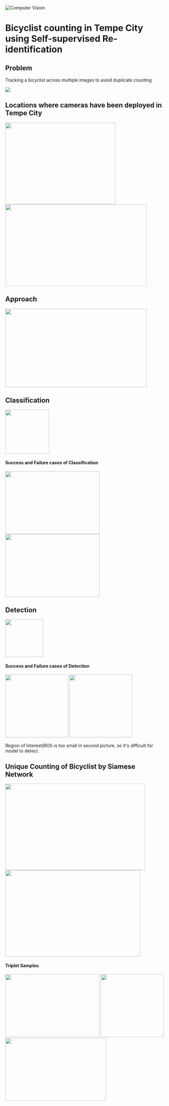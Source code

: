 ![Computer Vision](https://img.shields.io/badge/Computer%20Vision-blue)

# Bicyclist counting in Tempe City using Self-supervised Re-identification

## Problem
Tracking a bicyclist across multiple images to avoid duplicate counting

<img src="https://github.com/Dherya27/Motion_Planing/blob/main/same_bicylist.png">

## Locations where cameras have been deployed in Tempe City
<img src="https://github.com/Dherya27/Motion_Planing/blob/main/image.png" width=350 height=260> <img src="https://github.com/Dherya27/Motion_Planing/blob/main/images_location.png" width=450 height=260>

## Approach
<img src="https://github.com/Dherya27/Motion_Planing/blob/main/approach.png" width=450 height=250> 

## Classification
<img src="https://github.com/Dherya27/Motion_Planing/blob/main/classification.png" height=140> 

#### Success and Failure cases of Classification
<img src="https://github.com/Dherya27/Motion_Planing/blob/main/classification_success.png" width=300 height=200> <img src="https://github.com/Dherya27/Motion_Planing/blob/main/classification_failure.png" width=300 height=200> 

## Detection
<img src="https://github.com/Dherya27/Motion_Planing/blob/main/detection.png" height=120> 

#### Success and Failure cases of Detection
<img src="https://github.com/Dherya27/Motion_Planing/blob/main/detect_success.png" height=200> <img src="https://github.com/Dherya27/Motion_Planing/blob/main/detection_failure.png" height=200> 

Region of Interest(ROI) is too small in second picture, so it's difficult for model to detect.

## Unique Counting of Bicyclist by Siamese Network
<img src="https://github.com/Dherya27/Motion_Planing/blob/main/siamese_network.png" width=445 height=275>   <img src="https://github.com/Dherya27/Motion_Planing/blob/main/unique_counting.png" width=430 height=275> 

#### Triplet Samples
<img src="https://github.com/Dherya27/Motion_Planing/blob/main/Easy_negative.png" width=300 height=200> <img src="https://github.com/Dherya27/Motion_Planing/blob/main/hard_positive.png" width=200 height=200> <img src="https://github.com/Dherya27/Motion_Planing/blob/main/hard_negative.png" width=320 height=200> 








